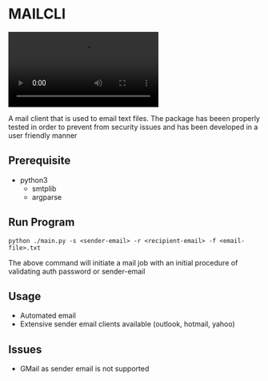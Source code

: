 # MAILCLI

![Demo Video](static/video.webm)

A mail client that is used to email text files. The package has beeen properly tested in order to prevent from security issues and has been developed in a user friendly manner

## Prerequisite

- python3
  - smtplib
  - argparse

## Run Program 

`python ./main.py -s <sender-email> -r <recipient-email> -f <email-file>.txt` 

The above command will initiate a mail job with an initial procedure of validating auth password or sender-email 

## Usage 

- Automated email 
- Extensive sender email clients available (outlook, hotmail, yahoo)

## Issues 

- GMail as sender email is not supported
